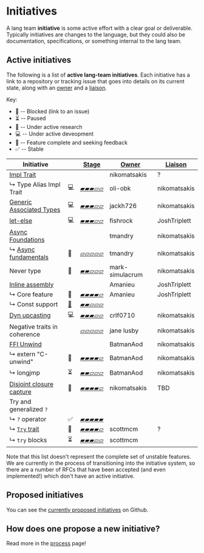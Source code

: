 # Initiatives

A lang team **initiative** is some active effort with a clear goal or deliverable.
Typically initiatives are changes to the language, but they could also be documentation, specifications, or something internal to the lang team.

## Active initiatives

The following is a list of **active lang-team initiatives**. Each initiative has a link to a repository
or tracking issue that goes into details on its current state, along with an [owner] and a [liaison].

Key:

* 🛑 -- Blocked (link to an issue)
* ⏳ -- Paused
* 🔬 -- Under active research
* 💻 -- Under active deveopment
* 🚀 -- Feature complete and seeking feedback
* ✅ -- Stable

| Initiative                   |               | [Stage]   | [Owner]           | [Liaison]      |
| ---------------------------- | ------------- | ------- | --------------- | ------------ |
| [Impl Trait]                 |               |         | nikomatsakis    | ?            |
| ↳ Type Alias Impl Trait      | 💻           | [▰▰▰▱▱] | oli-obk         | nikomatsakis |
| [Generic Associated Types]   | 💻           | [▰▰▰▱▱] | jackh726        | nikomatsakis |
| [let-else][#87335]           | 💻           | [▰▰▰▱▱] | fishrock        | JoshTriplett |
| [Async Foundations]          |               |         | tmandry         | nikomatsakis |
| ↳ [Async fundamentals]       | 🔬           | [▱▱▱▱▱] | tmandry         | nikomatsakis |
| Never type                   | 🔬           | [▰▰▱▱▱] | mark-simulacrum | nikomatsakis |
| [Inline assembly]            |               |         | Amanieu         | JoshTriplett |
| ↳ Core feature               | 🚀           | [▰▰▰▰▱] | Amanieu         | JoshTriplett |
| ↳ Const support              | [🛑][#76001] | [▰▰▱▱▱] |                 |              |
| [Dyn upcasting]              | 💻           | [▰▰▰▱▱] | crlf0710        | nikomatsakis |
| Negative traits in coherence |               | [▱▱▱▱▱] | jane lusby      | nikomatsakis |
| [FFI Unwind]                 |               |         | BatmanAod       | nikomatsakis |
| ↳ extern "C-unwind"          | 🚀           | [▰▰▰▰▱] | BatmanAod       | nikomatsakis |
| ↳ longjmp                    | ⏳             | [▰▰▱▱▱] | BatmanAod       | nikomatsakis |
| [Disjoint closure capture]   | 🚀           | [▰▰▰▰▱] | nikomatsakis    | TBD          |
| Try and generalized `?`      |               |         |                 |              |
| ↳ `?` operator               | ✅            | [▰▰▰▰▰] |                 |              |
| ↳ [`Try` trait][#42327]      | 🚀           | [▰▰▰▰▱] | scottmcm        | ?            |
| ↳ `try` blocks               | ⏳             | [▰▰▰▱▱] | scottmcm        |              |

[▱▱▱▱▱]: ./initiatives/process/stages/proposal.md
[▰▰▱▱▱]: ./initiatives/process/stages/experimental.md
[▰▰▰▱▱]: ./initiatives/process/stages/development.md
[▰▰▰▰▱]: ./initiatives/process/stages/feature_complete.md
[▰▰▰▰▰]: ./initiatives/process/stages/stabilized.md
[Disjoint closure capture]: https://github.com/rust-lang/project-rfc-2229/
[#42327]: https://github.com/rust-lang/rust/issues/42327
[#76001]: https://github.com/rust-lang/rust/issues/76001
[Async Foundations]: https://rust-lang.github.io/wg-async-foundations/
[Async Fundamentals]: https://rust-lang.github.io/async-fundamentals-initiative/
[#72016]: https://github.com/rust-lang/rust/issues/72016
[#87335]: https://github.com/rust-lang/rust/issues/87335
[#34511]: https://github.com/rust-lang/rust/issues/34511
[Impl Trait]: https://github.com/rust-lang/impl-trait-initiative
[Generic Associated Types]: https://github.com/nikomatsakis/generic-associated-types-initiative/
[FFI Unwind]: https://github.com/rust-lang/project-ffi-unwind/
[Inline assembly]: https://github.com/rust-lang/project-inline-asm
[Dyn upcasting]: https://github.com/rust-lang/dyn-upcasting-coercion-initiative
[Stage]: ./initiaives/process/stages.md
[Owner]: ./initiaives/roles/owner.md
[Liaison]: ./initiaives/roles/liaison.md

Note that this list doesn't represent the complete set of unstable features. We are currently in the process of transitioning into
the initiative system, so there are a number of RFCs that have been accepted (and even implemented!) which don't
have an active initiative.

## Proposed initiatives

You can see the [currently proposed initiatives] on Github.

[currently proposed initiatives]: https://github.com/rust-lang/lang-team/issues?q=is%3Aissue+is%3Aopen+label%3Amajor-change

## How does one propose a new initiative?

Read more in the [process](./initiatives/process.md) page!
